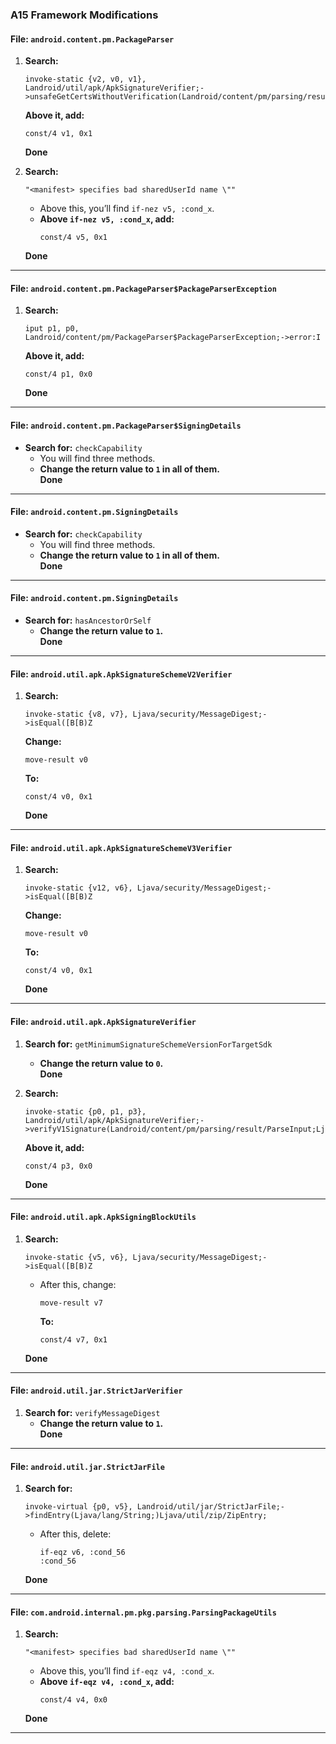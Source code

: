 
### **A15 Framework Modifications**

#### **File:** `android.content.pm.PackageParser`

1. **Search:**  
   ```
   invoke-static {v2, v0, v1}, Landroid/util/apk/ApkSignatureVerifier;->unsafeGetCertsWithoutVerification(Landroid/content/pm/parsing/result/ParseInput;Ljava/lang/String;I)Landroid/content/pm/parsing/result/ParseResult;
   ```  
   **Above it, add:**  
   ```
   const/4 v1, 0x1
   ```  
   **Done**

2. **Search:**  
   ```
   "<manifest> specifies bad sharedUserId name \""
   ```  
   - Above this, you’ll find `if-nez v5, :cond_x`.  
   - **Above `if-nez v5, :cond_x`, add:**  
     ```
     const/4 v5, 0x1
     ```  
   **Done**

---

#### **File:** `android.content.pm.PackageParser$PackageParserException`

1. **Search:**  
   ```
   iput p1, p0, Landroid/content/pm/PackageParser$PackageParserException;->error:I
   ```  
   **Above it, add:**  
   ```
   const/4 p1, 0x0
   ```  
   **Done**

---

#### **File:** `android.content.pm.PackageParser$SigningDetails`  
- **Search for:** `checkCapability`  
  - You will find three methods.  
  - **Change the return value to `1` in all of them.**  
  **Done**

---

#### **File:** `android.content.pm.SigningDetails`  
- **Search for:** `checkCapability`  
  - You will find three methods.  
  - **Change the return value to `1` in all of them.**  
  **Done**

---

#### **File:** `android.content.pm.SigningDetails`  
- **Search for:** `hasAncestorOrSelf`  
  - **Change the return value to `1`.**  
  **Done**

---

#### **File:** `android.util.apk.ApkSignatureSchemeV2Verifier`

1. **Search:**  
   ```
   invoke-static {v8, v7}, Ljava/security/MessageDigest;->isEqual([B[B)Z
   ```  
   **Change:**  
   ```
   move-result v0
   ```  
   **To:**  
   ```
   const/4 v0, 0x1
   ```  
   **Done**

---

#### **File:** `android.util.apk.ApkSignatureSchemeV3Verifier`

1. **Search:**  
   ```
   invoke-static {v12, v6}, Ljava/security/MessageDigest;->isEqual([B[B)Z
   ```  
   **Change:**  
   ```
   move-result v0
   ```  
   **To:**  
   ```
   const/4 v0, 0x1
   ```  
   **Done**

---

#### **File:** `android.util.apk.ApkSignatureVerifier`

1. **Search for:** `getMinimumSignatureSchemeVersionForTargetSdk`  
   - **Change the return value to `0`.**  
   **Done**

2. **Search:**  
   ```
   invoke-static {p0, p1, p3}, Landroid/util/apk/ApkSignatureVerifier;->verifyV1Signature(Landroid/content/pm/parsing/result/ParseInput;Ljava/lang/String;Z)Landroid/content/pm/parsing/result/ParseResult;
   ```  
   **Above it, add:**  
   ```
   const/4 p3, 0x0
   ```  
   **Done**

---

#### **File:** `android.util.apk.ApkSigningBlockUtils`

1. **Search:**  
   ```
   invoke-static {v5, v6}, Ljava/security/MessageDigest;->isEqual([B[B)Z
   ```  
   - After this, change:  
     ```
     move-result v7
     ```  
     **To:**  
     ```
     const/4 v7, 0x1
     ```  
   **Done**

---

#### **File:** `android.util.jar.StrictJarVerifier`

1. **Search for:** `verifyMessageDigest`  
   - **Change the return value to `1`.**  
   **Done**

---

#### **File:** `android.util.jar.StrictJarFile`

1. **Search for:**  
   ```
   invoke-virtual {p0, v5}, Landroid/util/jar/StrictJarFile;->findEntry(Ljava/lang/String;)Ljava/util/zip/ZipEntry;
   ```  
   - After this, delete:  
     ```
     if-eqz v6, :cond_56
     :cond_56
     ```  
   **Done**

---

#### **File:** `com.android.internal.pm.pkg.parsing.ParsingPackageUtils`

1. **Search:**  
   ```
   "<manifest> specifies bad sharedUserId name \""
   ```  
   - Above this, you’ll find `if-eqz v4, :cond_x`.  
   - **Above `if-eqz v4, :cond_x`, add:**  
     ```
     const/4 v4, 0x0
     ```  
   **Done**

---
